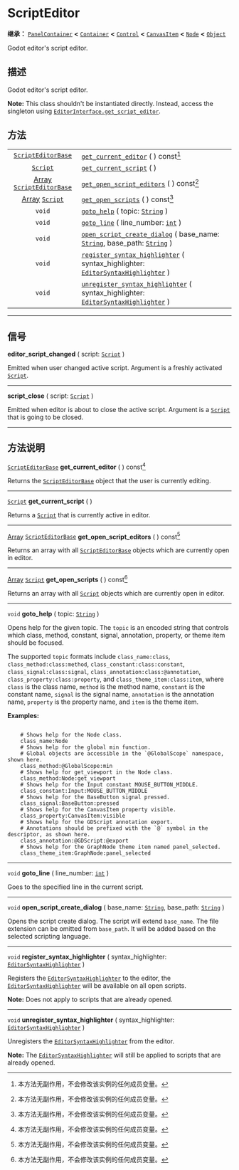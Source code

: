 <!-- ⚠ 请勿编辑本文件 ⚠ -->
<!-- 本文档使用脚本从 WeDot 引擎源码仓库生成。 -->
<!-- 生成脚本：https://github.com/WeDot-Engine/WeDot/tree/4.3/doc/tools/make_md.py； -->
<!-- 原文件：https://github.com/WeDot-Engine/WeDot/tree/4.3/doc/classes/ScriptEditor.xml。 -->

<div id="_class_scripteditor"></div>

# ScriptEditor

**继承：** [`PanelContainer`](class_panelcontainer.md) **<** [`Container`](class_container.md) **<** [`Control`](class_control.md) **<** [`CanvasItem`](class_canvasitem.md) **<** [`Node`](class_node.md) **<** [`Object`](class_object.md)

Godot editor's script editor.

## 描述

Godot editor's script editor.

 **Note:** This class shouldn't be instantiated directly. Instead, access the singleton using [`EditorInterface.get_script_editor`](#class_editorinterface_method_get_script_editor).

## 方法

|||
|:-:|:--|
| [`ScriptEditorBase`](class_scripteditorbase.md)                         | [`get_current_editor`](class_scripteditormd#class_scripteditor_method_get_current_editor) ( ) const[^const]                                                                                           |
| [`Script`](class_script.md)                                             | [`get_current_script`](class_scripteditormd#class_scripteditor_method_get_current_script) ( )                                                                                                         |
| [Array](class_array.md) [`ScriptEditorBase`](class_scripteditorbase.md) | [`get_open_script_editors`](class_scripteditormd#class_scripteditor_method_get_open_script_editors) ( ) const[^const]                                                                                 |
| [Array](class_array.md) [`Script`](class_script.md)                     | [`get_open_scripts`](class_scripteditormd#class_scripteditor_method_get_open_scripts) ( ) const[^const]                                                                                               |
| `void`                                                                  | [`goto_help`](class_scripteditormd#class_scripteditor_method_goto_help) ( topic: [`String`](class_string.md) )                                                                                        |
| `void`                                                                  | [`goto_line`](class_scripteditormd#class_scripteditor_method_goto_line) ( line_number: [`int`](class_int.md) )                                                                                        |
| `void`                                                                  | [`open_script_create_dialog`](class_scripteditormd#class_scripteditor_method_open_script_create_dialog) ( base_name: [`String`](class_string.md), base_path: [`String`](class_string.md) )            |
| `void`                                                                  | [`register_syntax_highlighter`](class_scripteditormd#class_scripteditor_method_register_syntax_highlighter) ( syntax_highlighter: [`EditorSyntaxHighlighter`](class_editorsyntaxhighlighter.md) )     |
| `void`                                                                  | [`unregister_syntax_highlighter`](class_scripteditormd#class_scripteditor_method_unregister_syntax_highlighter) ( syntax_highlighter: [`EditorSyntaxHighlighter`](class_editorsyntaxhighlighter.md) ) |

<!-- rst-class:: classref-section-separator -->

---

## 信号

<div id="_class_class_scripteditor_signal_editor_script_changed"></div>

**editor_script_changed** ( script: [`Script`](class_script.md) ) <div id="class_scripteditor_signal_editor_script_changed"></div>

Emitted when user changed active script. Argument is a freshly activated [`Script`](class_script.md).

<!-- rst-class:: classref-item-separator -->

---

<div id="_class_class_scripteditor_signal_script_close"></div>

**script_close** ( script: [`Script`](class_script.md) ) <div id="class_scripteditor_signal_script_close"></div>

Emitted when editor is about to close the active script. Argument is a [`Script`](class_script.md) that is going to be closed.

<!-- rst-class:: classref-section-separator -->

---

## 方法说明

<div id="_class_scripteditor_method_get_current_editor"></div>

[`ScriptEditorBase`](class_scripteditorbase.md) **get_current_editor** ( ) const[^const]<div id="class_scripteditor_method_get_current_editor"></div>

Returns the [`ScriptEditorBase`](class_scripteditorbase.md) object that the user is currently editing.

<!-- rst-class:: classref-item-separator -->

---

<div id="_class_scripteditor_method_get_current_script"></div>

[`Script`](class_script.md) **get_current_script** ( )<div id="class_scripteditor_method_get_current_script"></div>

Returns a [`Script`](class_script.md) that is currently active in editor.

<!-- rst-class:: classref-item-separator -->

---

<div id="_class_scripteditor_method_get_open_script_editors"></div>

[Array](class_array.md) [`ScriptEditorBase`](class_scripteditorbase.md) **get_open_script_editors** ( ) const[^const]<div id="class_scripteditor_method_get_open_script_editors"></div>

Returns an array with all [`ScriptEditorBase`](class_scripteditorbase.md) objects which are currently open in editor.

<!-- rst-class:: classref-item-separator -->

---

<div id="_class_scripteditor_method_get_open_scripts"></div>

[Array](class_array.md) [`Script`](class_script.md) **get_open_scripts** ( ) const[^const]<div id="class_scripteditor_method_get_open_scripts"></div>

Returns an array with all [`Script`](class_script.md) objects which are currently open in editor.

<!-- rst-class:: classref-item-separator -->

---

<div id="_class_scripteditor_method_goto_help"></div>

`void` **goto_help** ( topic: [`String`](class_string.md) )<div id="class_scripteditor_method_goto_help"></div>

Opens help for the given topic. The `topic` is an encoded string that controls which class, method, constant, signal, annotation, property, or theme item should be focused.

The supported `topic` formats include `class_name:class`, `class_method:class:method`, `class_constant:class:constant`, `class_signal:class:signal`, `class_annotation:class:@annotation`, `class_property:class:property`, and `class_theme_item:class:item`, where `class` is the class name, `method` is the method name, `constant` is the constant name, `signal` is the signal name, `annotation` is the annotation name, `property` is the property name, and `item` is the theme item.

 **Examples:** 

```

    # Shows help for the Node class.
    class_name:Node
    # Shows help for the global min function.
    # Global objects are accessible in the `@GlobalScope` namespace, shown here.
    class_method:@GlobalScope:min
    # Shows help for get_viewport in the Node class.
    class_method:Node:get_viewport
    # Shows help for the Input constant MOUSE_BUTTON_MIDDLE.
    class_constant:Input:MOUSE_BUTTON_MIDDLE
    # Shows help for the BaseButton signal pressed.
    class_signal:BaseButton:pressed
    # Shows help for the CanvasItem property visible.
    class_property:CanvasItem:visible
    # Shows help for the GDScript annotation export.
    # Annotations should be prefixed with the `@` symbol in the descriptor, as shown here.
    class_annotation:@GDScript:@export
    # Shows help for the GraphNode theme item named panel_selected.
    class_theme_item:GraphNode:panel_selected
```



<!-- rst-class:: classref-item-separator -->

---

<div id="_class_scripteditor_method_goto_line"></div>

`void` **goto_line** ( line_number: [`int`](class_int.md) )<div id="class_scripteditor_method_goto_line"></div>

Goes to the specified line in the current script.

<!-- rst-class:: classref-item-separator -->

---

<div id="_class_scripteditor_method_open_script_create_dialog"></div>

`void` **open_script_create_dialog** ( base_name: [`String`](class_string.md), base_path: [`String`](class_string.md) )<div id="class_scripteditor_method_open_script_create_dialog"></div>

Opens the script create dialog. The script will extend `base_name`. The file extension can be omitted from `base_path`. It will be added based on the selected scripting language.

<!-- rst-class:: classref-item-separator -->

---

<div id="_class_scripteditor_method_register_syntax_highlighter"></div>

`void` **register_syntax_highlighter** ( syntax_highlighter: [`EditorSyntaxHighlighter`](class_editorsyntaxhighlighter.md) )<div id="class_scripteditor_method_register_syntax_highlighter"></div>

Registers the [`EditorSyntaxHighlighter`](class_editorsyntaxhighlighter.md) to the editor, the [`EditorSyntaxHighlighter`](class_editorsyntaxhighlighter.md) will be available on all open scripts.

 **Note:** Does not apply to scripts that are already opened.

<!-- rst-class:: classref-item-separator -->

---

<div id="_class_scripteditor_method_unregister_syntax_highlighter"></div>

`void` **unregister_syntax_highlighter** ( syntax_highlighter: [`EditorSyntaxHighlighter`](class_editorsyntaxhighlighter.md) )<div id="class_scripteditor_method_unregister_syntax_highlighter"></div>

Unregisters the [`EditorSyntaxHighlighter`](class_editorsyntaxhighlighter.md) from the editor.

 **Note:** The [`EditorSyntaxHighlighter`](class_editorsyntaxhighlighter.md) will still be applied to scripts that are already opened.

[^virtual]: 本方法通常需要用户覆盖才能生效。
[^const]: 本方法无副作用，不会修改该实例的任何成员变量。
[^vararg]: 本方法除了能接受在此处描述的参数外，还能够继续接受任意数量的参数。
[^constructor]: 本方法用于构造某个类型。
[^static]: 调用本方法无需实例，可直接使用类名进行调用。
[^operator]: 本方法描述的是使用本类型作为左操作数的有效运算符。
[^bitfield]: 这个值是由下列位标志构成位掩码的整数。
[^void]: 无返回值。
